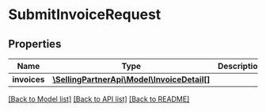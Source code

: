 # SubmitInvoiceRequest

## Properties
Name | Type | Description | Notes
------------ | ------------- | ------------- | -------------
**invoices** | [**\SellingPartnerApi\Model\InvoiceDetail[]**](InvoiceDetail.md) |  | [optional] 

[[Back to Model list]](../README.md#documentation-for-models) [[Back to API list]](../README.md#documentation-for-api-endpoints) [[Back to README]](../README.md)


